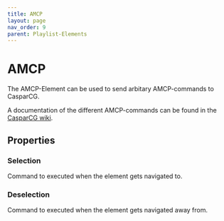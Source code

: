 ```yaml
---
title: AMCP
layout: page
nav_order: 9
parent: Playlist-Elements
---
```

# AMCP
The AMCP-Element can be used to send arbitary AMCP-commands to CasparCG.

A documentation of the different AMCP-commands can be found in the [CasparCG wiki](https://github.com/CasparCG/help/wiki/AMCP-Protocol).

## Properties

### Selection
Command to executed when the element gets navigated to.

### Deselection
Command to executed when the element gets navigated away from.
